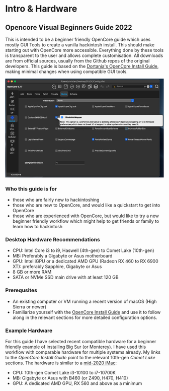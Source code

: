 # Intro & Hardware

## Opencore Visual Beginners Guide 2022

This is intended to be a beginner friendly OpenCore guide which uses mostly GUI Tools to create a vanilla hackintosh install. This should make starting out with OpenCore more accessible. Everything done by these tools is transparent to the user and allows complete customisation. All downloads are from official sources, usually from the Github repos of the original developers. This guide is based on the [Dortania's OpenCore Install Guide](https://dortania.github.io/OpenCore-Install-Guide/), making minimal changes when using compatible GUI tools.

![](images/oc_auxiliary_tools.png)

### Who this guide is for

* those who are fairly new to hackintoshing
* those who are new to OpenCore, and would like a quickstart to get into OpenCore
* those who are experienced with OpenCore, but would like to try a new beginner friendly workflow which might help to get friends or family to learn how to hackintosh

### Desktop Hardware Recommendations

* CPU: Intel Core i3 to i9, Haswell (4th-gen) to Comet Lake (10th-gen)
* MB: Preferably a Gigabyte or Asus motherboard
* GPU: Intel iGPU or a dedicated AMD GPU (Radeon RX 460 to RX 6900 XT): preferably Sapphire, Gigabyte or Asus
* 8 GB or more RAM
* SATA or NVMe SSD main drive with at least 120 GB

### Prerequsites

* An existing computer or VM running a recent version of macOS (High Sierra or newer)
* Familiarize yourself with the [OpenCore Install Guide](https://dortania.github.io/OpenCore-Install-Guide/) and use it to follow along in the relevant sections for more detailed configuration options.

### Example Hardware

For this guide I have selected recent compatible hardware for a beginner friendly example of installing Big Sur (or Monterey). I have used this workflow with comparable hardware for multiple systems already. My links to the _OpenCore Install Guide_ point to the relevant 10th-gen _Comet Lake_ sections. The hardware is similar to a [mid-2020 iMac](https://everymac.com/systems/apple/imac/specs/imac-core-i7-3.8-8-core-27-inch-retina-5k-2020-20-2-specs.html):

* CPU: 10th-gen Comet Lake i3-10100 to i7-10700K
* MB: Gigabyte or Asus with B460 (or Z490, H470, H410)
* GPU: A dedicated AMD GPU, RX 560 and above as a minimum
